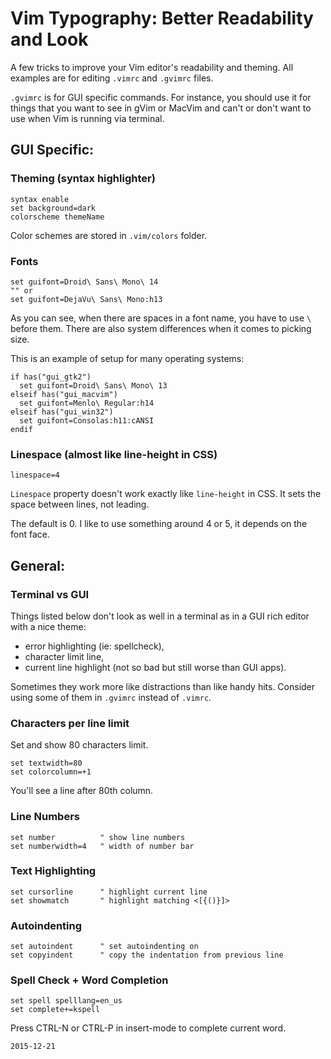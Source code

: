 # Vim Typography: Better Readability and Look

A few tricks to improve your Vim editor's readability and theming.
All examples are for editing `.vimrc` and `.gvimrc` files.

`.gvimrc` is for GUI specific commands.
For instance, you should use it for things that you want to see in gVim or MacVim
and can't or don't want to use when Vim is running via terminal.

## GUI Specific:

### Theming (syntax highlighter)

    syntax enable
    set background=dark
    colorscheme themeName

Color schemes are stored in `.vim/colors` folder.

### Fonts

    set guifont=Droid\ Sans\ Mono\ 14
    "" or
    set guifont=DejaVu\ Sans\ Mono:h13

As you can see, when there are spaces in a font name, you have to use
`\` before them. There are also system differences when it comes to picking size.

This is an example of setup for many operating systems:

    if has("gui_gtk2")
      set guifont=Droid\ Sans\ Mono\ 13
    elseif has("gui_macvim")
      set guifont=Menlo\ Regular:h14
    elseif has("gui_win32")
      set guifont=Consolas:h11:cANSI
    endif

### Linespace (almost like line-height in CSS)

`linespace=4`

`Linespace` property doesn't work exactly like
`line-height` in CSS.
It sets the space between lines, not leading.

The default is 0. I like to use something around 4 or 5, it depends on
the font face.

## General:

### Terminal vs GUI

Things listed below don't look as well in a terminal as in a GUI rich editor
with a nice theme:

- error highlighting (ie: spellcheck),
- character limit line,
- current line highlight (not so bad but still worse than GUI apps).

Sometimes they work more like distractions than like handy hits.
Consider using some of them in `.gvimrc` instead of `.vimrc`.

### Characters per line limit

Set and show 80 characters limit.

    set textwidth=80
    set colorcolumn=+1

You'll see a line after 80th column.

### Line Numbers

    set number          " show line numbers
    set numberwidth=4   " width of number bar

### Text Highlighting

    set cursorline      " highlight current line
    set showmatch       " highlight matching <[{()}]>

### Autoindenting

    set autoindent      " set autoindenting on
    set copyindent      " copy the indentation from previous line


### Spell Check + Word Completion

    set spell spelllang=en_us
    set complete+=kspell

Press CTRL-N or CTRL-P in insert-mode to complete current word.

`2015-12-21`